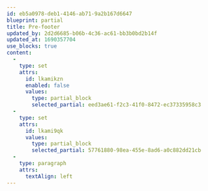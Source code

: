 ```yaml
---
id: eb5a0978-deb1-4146-ab71-9a2b167d6647
blueprint: partial
title: Pre-footer
updated_by: 2d2d6685-b06b-4c36-ac61-bb3b0bd2b14f
updated_at: 1690357704
use_blocks: true
content:
  -
    type: set
    attrs:
      id: lkamikzn
      enabled: false
      values:
        type: partial_block
        selected_partial: eed3ae61-f2c3-41f0-8472-ec37335958c3
  -
    type: set
    attrs:
      id: lkami9qk
      values:
        type: partial_block
        selected_partial: 57761880-98ea-455e-8ad6-a0c882dd21cb
  -
    type: paragraph
    attrs:
      textAlign: left
---
```

